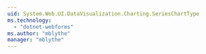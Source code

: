 ```yaml
---
uid: System.Web.UI.DataVisualization.Charting.SeriesChartType
ms.technology: 
  - "dotnet-webforms"
ms.author: "mblythe"
manager: "mblythe"
---
```

